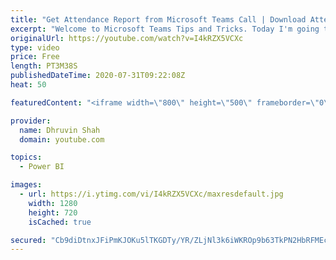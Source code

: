 ```yaml
---
title: "Get Attendance Report from Microsoft Teams Call | Download Attendance Report in Teams"
excerpt: "Welcome to Microsoft Teams Tips and Tricks. Today I'm going to show you one amazing tip for you.  Sometimes, there are situations where we want to know how many users have joined Teams call and how long they stay on call. At that time this concept is very useful to us.  This feature is applicable only"
originalUrl: https://youtube.com/watch?v=I4kRZX5VCXc
type: video
price: Free
length: PT3M38S
publishedDateTime: 2020-07-31T09:22:08Z
heat: 50

featuredContent: "<iframe width=\"800\" height=\"500\" frameborder=\"0\" src=\"https://www.youtube.com/embed/I4kRZX5VCXc\" allow=\"accelerometer; autoplay; encrypted-media; gyroscope; picture-in-picture\" allowfullscreen></iframe>"

provider:
  name: Dhruvin Shah
  domain: youtube.com

topics:
  - Power BI

images:
  - url: https://i.ytimg.com/vi/I4kRZX5VCXc/maxresdefault.jpg
    width: 1280
    height: 720
    isCached: true

secured: "Cb9diDtnxJFiPmKJOKu5lTKGDTy/YR/ZLjNl3k6iWKROp9b63TkPN2HbRFMEcEZ4yDul/S8rTvF8wdfoOXAm1hh0MTsGZXy20TO9b+8B8rHLkUyLH/VqpXWMVlrWg+YfC4i7+cPvHmu/SXwFI1MMsDzfidUIxCPyF4GcL/S7XQzXzJNNl9vgRjfiuTPo7HYQ9ZXavOu7daTpShLhXM6dw8daokmPJjiA18VDzKH9uAukqVyK5L5D+tYOqsbNZAs4rNzo63tEoKw9Wqgni7u1uctu/waHxHehatosgyOHYFQAHqAV09ZLsYOUaDHx66lby/0WjWCqiqvtjv0Aw3ubxhZR4Cz0WsyvEwDhbiPCqO9ufeNZiBIByFIfixMkBgbM/OJmoEXuwkotfzvjxV//F6T6+pHz4K1Ew4QuBAk+09M=;6/c+G1X23r/z/LoOQGEVcg=="
---
```


